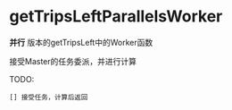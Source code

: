 # getTripsLeftParallelsWorker

**并行** 版本的getTripsLeft中的Worker函数

接受Master的任务委派，并进行计算

TODO:
``` 
[] 接受任务，计算后返回
```